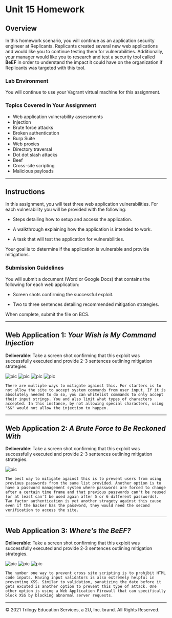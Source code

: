 # Unit 15 Homework

## Overview

In this homework scenario, you will continue as an application security engineer at Replicants. Replicants created several new web applications and would like you to continue testing them for vulnerabilities. Additionally, your manager would like you to research and test a security tool called **BeEF** in order to understand the impact it could have on the organization if Replicants was targeted with this tool. 

### Lab Environment

You will continue to use your Vagrant virtual machine for this assignment.

### Topics Covered in Your Assignment

- Web application vulnerability assessments
- Injection
- Brute force attacks
- Broken authentication
- Burp Suite
- Web proxies
- Directory traversal
- Dot dot slash attacks
- Beef
- Cross-site scripting
- Malicious payloads


---

## Instructions

In this assignment, you will test three web application vulnerabilities. For each vulnerability you will be provided with the following:

  - Steps detailing how to setup and access the application.

  - A walkthrough explaining how the application is intended to work.

  - A task that will test the application for vulnerabilities.

Your goal is to determine if the application is vulnerable and provide mitigations.

### Submission Guidelines

You will submit a document (Word or Google Docs) that contains the following for each web application: 

- Screen shots confirming the successful exploit.

- Two to three sentences detailing recommended mitigation strategies. 

When complete, submit the file on BCS.   


---

## Web Application 1: *Your Wish is My Command Injection*


**Deliverable**: Take a screen shot confirming that this exploit was successfully executed and provide 2-3 sentences outlining mitigation strategies. 

![pic](Images/Injection_passwd.PNG)
![pic](Images/passwd_verify.PNG)
![pic](Images/Injection_hosts.PNG)
![pic](Images/hosts_verify.PNG)

    There are multiple ways to mitigate against this. For starters is to not allow the site to accept system commands from user input. If it is absolutely needed to do so, you can whitelist commands to only accept their input strings. You and also limit what types of characters accepted. In this instance, by not allowing special characters, using "&&" would not allow the injection to happen.

---

## Web Application 2: *A Brute Force to Be Reckoned With*


**Deliverable**: Take a screen shot confirming that this exploit was successfully executed and provide 2-3 sentences outlining mitigation strategies. 

![pic](Images/Brute_Force.PNG)

    The best way to mitigate against this is to prevent users from using previous passwords from the same list provided. Another option is to have a password management system where passwords are forced to change after a certain time frame and that previous passwords can't be reused (or at least can't be used again after 5 or 6 different passwords). Two factor authentication is yet another stragety against this cause even if the hacker has the password, they would need the second verification to access the site.

---

## Web Application 3: *Where's the BeEF?*


**Deliverable**: Take a screen shot confirming that this exploit was successfully executed and provide 2-3 sentences outlining mitigation strategies. 

![pic](Images/Beef_Pretty_Theft.PNG)
![pic](Images/Beef_Notification.PNG)
![pic](Images/Beef_Geo2.png)

    The number one way to prevent cross site scripting is to prohibit HTML code inputs. Having input validators is also extremely helpful in preventing XSS. Similar to validation, sanatizing the date before it gets excuted is another option to prevent this type of attack. One other option is using a Web Application Firewall that can specifically block XSS by blocking abnormal server requests.
---

© 2021 Trilogy Education Services, a 2U, Inc. brand. All Rights Reserved.
